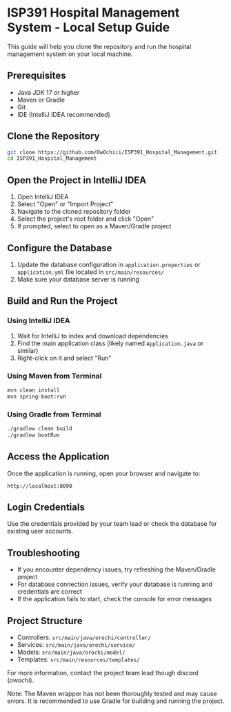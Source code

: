 # ISP391 Hospital Management System - Local Setup Guide

This guide will help you clone the repository and run the hospital management system on your local machine.

## Prerequisites

- Java JDK 17 or higher
- Maven or Gradle
- Git
- IDE (IntelliJ IDEA recommended)

## Clone the Repository

```bash
git clone https://github.com/OwOchiii/ISP391_Hospital_Management.git
cd ISP391_Hospital_Management
```


## Open the Project in IntelliJ IDEA

1. Open IntelliJ IDEA
2. Select "Open" or "Import Project"
3. Navigate to the cloned repository folder
4. Select the project's root folder and click "Open"
5. If prompted, select to open as a Maven/Gradle project

## Configure the Database

1. Update the database configuration in `application.properties` or `application.yml` file located in `src/main/resources/`
2. Make sure your database server is running

## Build and Run the Project

### Using IntelliJ IDEA

1. Wait for IntelliJ to index and download dependencies
2. Find the main application class (likely named `Application.java` or similar)
3. Right-click on it and select "Run"

### Using Maven from Terminal

```bash
mvn clean install
mvn spring-boot:run
```

### Using Gradle from Terminal

```bash
./gradlew clean build
./gradlew bootRun
```

## Access the Application

Once the application is running, open your browser and navigate to:

```
http://localhost:8090
```

## Login Credentials

Use the credentials provided by your team lead or check the database for existing user accounts.

## Troubleshooting

- If you encounter dependency issues, try refreshing the Maven/Gradle project
- For database connection issues, verify your database is running and credentials are correct
- If the application fails to start, check the console for error messages

## Project Structure

- Controllers: `src/main/java/orochi/controller/`
- Services: `src/main/java/orochi/service/`
- Models: `src/main/java/orochi/model/`
- Templates: `src/main/resources/templates/`

For more information, contact the project team lead though discord (_owochi_).

Note: The Maven wrapper has not been thoroughly tested and may cause errors. It is recommended to use Gradle for building and running the project.
